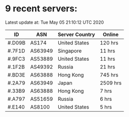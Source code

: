 # 9 recent servers:

Latest update at: Tue May 05 21:10:12 UTC 2020

| ID | ASN | Server Country | Online |
| -- | --- | -------------- | ------ |
| #.D09B | AS174 | United States | 120 hrs |
| #.7F1D | AS63949 | Singapore | 11 hrs |
| #.9FC3 | AS53889 | United States | 11 hrs |
| #.1F2B | AS49392 | Russia | 21 hrs |
| #.BD3E | AS63888 | Hong Kong | 745 hrs |
| #.2A79 | AS63949 | Japan | 2509 hrs |
| #.33B9 | AS63888 | Hong Kong | 7 hrs |
| #.A797 | AS51659 | Russia | 6 hrs |
| #.E140 | AS8100 | United States | 5 hrs |

